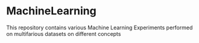 # MachineLearning
This repository contains various Machine Learning Experiments performed on multifarious datasets on different concepts
